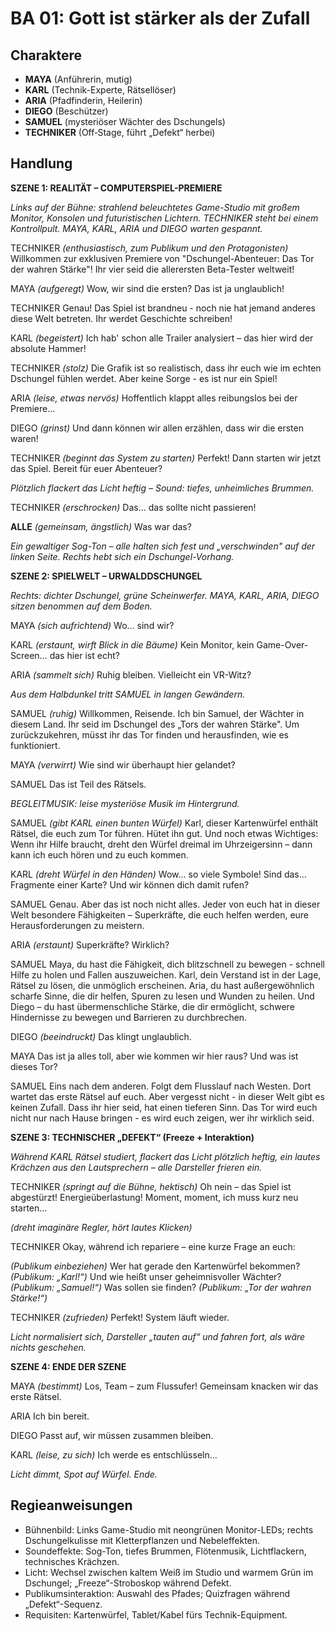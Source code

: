 # BA 01: Gott ist stärker als der Zufall

## Charaktere
- **MAYA** (Anführerin, mutig)
- **KARL** (Technik-Experte, Rätsellöser)
- **ARIA** (Pfadfinderin, Heilerin)
- **DIEGO** (Beschützer)
- **SAMUEL** (mysteriöser Wächter des Dschungels)
- **TECHNIKER** (Off‐Stage, führt „Defekt“ herbei)

## Handlung

**SZENE 1: REALITÄT – COMPUTERSPIEL-PREMIERE**

*Links auf der Bühne: strahlend beleuchtetes Game-Studio mit großem Monitor, Konsolen und futuristischen Lichtern. TECHNIKER steht bei einem Kontrollpult. MAYA, KARL, ARIA und DIEGO warten gespannt.*

TECHNIKER *(enthusiastisch, zum Publikum und den Protagonisten)*
Willkommen zur exklusiven Premiere von "Dschungel-Abenteuer: Das Tor der wahren Stärke"! Ihr vier seid die allerersten Beta-Tester weltweit!

MAYA *(aufgeregt)*
Wow, wir sind die ersten? Das ist ja unglaublich!

TECHNIKER
Genau! Das Spiel ist brandneu - noch nie hat jemand anderes diese Welt betreten. Ihr werdet Geschichte schreiben!

KARL *(begeistert)*
Ich hab' schon alle Trailer analysiert – das hier wird der absolute Hammer!

TECHNIKER *(stolz)*
Die Grafik ist so realistisch, dass ihr euch wie im echten Dschungel fühlen werdet. Aber keine Sorge - es ist nur ein Spiel!

ARIA *(leise, etwas nervös)*
Hoffentlich klappt alles reibungslos bei der Premiere...

DIEGO *(grinst)*
Und dann können wir allen erzählen, dass wir die ersten waren!

TECHNIKER *(beginnt das System zu starten)*
Perfekt! Dann starten wir jetzt das Spiel. Bereit für euer Abenteuer?

*Plötzlich flackert das Licht heftig – Sound: tiefes, unheimliches Brummen.*

TECHNIKER *(erschrocken)*
Das... das sollte nicht passieren!

**ALLE** *(gemeinsam, ängstlich)*
Was war das?

*Ein gewaltiger Sog-Ton – alle halten sich fest und „verschwinden" auf der linken Seite. Rechts hebt sich ein Dschungel-Vorhang.*

**SZENE 2: SPIELWELT – URWALDDSCHUNGEL**

*Rechts: dichter Dschungel, grüne Scheinwerfer. MAYA, KARL, ARIA, DIEGO sitzen benommen auf dem Boden.*

MAYA *(sich aufrichtend)*
Wo… sind wir?

KARL *(erstaunt, wirft Blick in die Bäume)*
Kein Monitor, kein Game-Over-Screen… das hier ist echt?

ARIA *(sammelt sich)*
Ruhig bleiben. Vielleicht ein VR-Witz?

*Aus dem Halbdunkel tritt SAMUEL in langen Gewändern.*

SAMUEL *(ruhig)*
Willkommen, Reisende. Ich bin Samuel, der Wächter in diesem Land. Ihr seid im Dschungel des „Tors der wahren Stärke". Um zurückzukehren, müsst ihr das Tor finden und herausfinden, wie es funktioniert.

MAYA *(verwirrt)*
Wie sind wir überhaupt hier gelandet?

SAMUEL
Das ist Teil des Rätsels.

*BEGLEITMUSIK: leise mysteriöse Musik im Hintergrund.*

SAMUEL *(gibt KARL einen bunten Würfel)*
Karl, dieser Kartenwürfel enthält Rätsel, die euch zum Tor führen. Hütet ihn gut. Und noch etwas Wichtiges: Wenn ihr Hilfe braucht, dreht den Würfel dreimal im Uhrzeigersinn – dann kann ich euch hören und zu euch kommen.

KARL *(dreht Würfel in den Händen)*
Wow… so viele Symbole! Sind das... Fragmente einer Karte? Und wir können dich damit rufen?

SAMUEL
Genau. Aber das ist noch nicht alles. Jeder von euch hat in dieser Welt besondere Fähigkeiten – Superkräfte, die euch helfen werden, eure Herausforderungen zu meistern.

ARIA *(erstaunt)*
Superkräfte? Wirklich?

SAMUEL
Maya, du hast die Fähigkeit, dich blitzschnell zu bewegen - schnell Hilfe zu holen und Fallen auszuweichen. Karl, dein Verstand ist in der Lage, Rätsel zu lösen, die unmöglich erscheinen. Aria, du hast außergewöhnlich scharfe Sinne, die dir helfen, Spuren zu lesen und Wunden zu heilen. Und Diego – du hast übermenschliche Stärke, die dir ermöglicht, schwere Hindernisse zu bewegen und Barrieren zu durchbrechen.

DIEGO *(beeindruckt)*
Das klingt unglaublich.

MAYA
Das ist ja alles toll, aber wie kommen wir hier raus? Und was ist dieses Tor?

SAMUEL
Eins nach dem anderen. Folgt dem Flusslauf nach Westen. Dort wartet das erste Rätsel auf euch. Aber vergesst nicht - in dieser Welt gibt es keinen Zufall. Dass ihr hier seid, hat einen tieferen Sinn. Das Tor wird euch nicht nur nach Hause bringen - es wird euch zeigen, wer ihr wirklich seid.

**SZENE 3: TECHNISCHER „DEFEKT“ (Freeze + Interaktion)**

*Während KARL Rätsel studiert, flackert das Licht plötzlich heftig, ein lautes Krächzen aus den Lautsprechern – alle Darsteller frieren ein.*

TECHNIKER *(springt auf die Bühne, hektisch)*
Oh nein – das Spiel ist abgestürzt! Energieüberlastung! Moment, moment, ich muss kurz neu starten…

*(dreht imaginäre Regler, hört lautes Klicken)*

TECHNIKER
Okay, während ich repariere – eine kurze Frage an euch:

*(Publikum einbeziehen)*
Wer hat gerade den Kartenwürfel bekommen?
*(Publikum: „Karl!“)*
Und wie heißt unser geheimnisvoller Wächter?
*(Publikum: „Samuel!“)*
Was sollen sie finden?
*(Publikum: „Tor der wahren Stärke!“)*

TECHNIKER *(zufrieden)*
Perfekt! System läuft wieder.

*Licht normalisiert sich, Darsteller „tauten auf“ und fahren fort, als wäre nichts geschehen.*

**SZENE 4: ENDE DER SZENE**

MAYA *(bestimmt)*
Los, Team – zum Flussufer! Gemeinsam knacken wir das erste Rätsel.

ARIA
Ich bin bereit.

DIEGO
Passt auf, wir müssen zusammen bleiben.

KARL *(leise, zu sich)*
Ich werde es entschlüsseln…

*Licht dimmt, Spot auf Würfel. Ende.*

## Regieanweisungen
- Bühnenbild: Links Game-Studio mit neongrünen Monitor-LEDs; rechts Dschungelkulisse mit Kletterpflanzen und Nebeleffekten.
- Soundeffekte: Sog-Ton, tiefes Brummen, Flötenmusik, Lichtflackern, technisches Krächzen.
- Licht: Wechsel zwischen kaltem Weiß im Studio und warmem Grün im Dschungel; „Freeze“-Stroboskop während Defekt.
- Publikumsinteraktion: Auswahl des Pfades; Quizfragen während „Defekt“-Sequenz.
- Requisiten: Kartenwürfel, Tablet/Kabel fürs Technik-Equipment.
